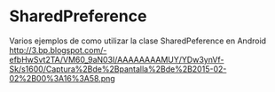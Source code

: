 # SharedPreference
Varios ejemplos de como utilizar la clase SharedPeference en Android
http://3.bp.blogspot.com/-efbHwSvt2TA/VM60_9aN03I/AAAAAAAAMUY/YDw3ynVf-Sk/s1600/Captura%2Bde%2Bpantalla%2Bde%2B2015-02-02%2B00%3A16%3A58.png
